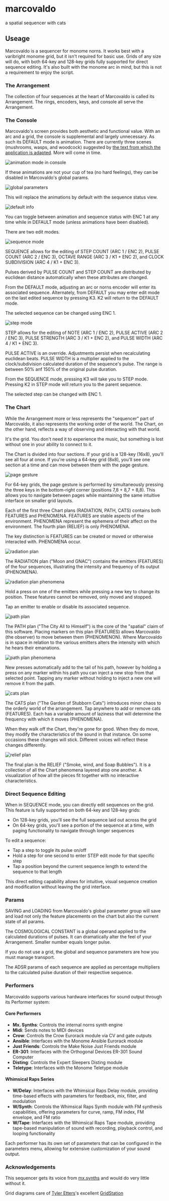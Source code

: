 # marcovaldo
a spatial sequencer with cats

## Useage
Marcovaldo is a sequencer for monome norns. It works best with a varibright monome grid, but it isn't required for basic use. Grids of any size will do, with both 64-key and 128-key grids fully supported for direct sequence editing. It's also built with the monome arc in mind, but this is not a requirement to enjoy the script.

### The Arrangement
The collection of four sequences at the heart of Marcovaldo is called its Arrangement. The rings, encoders, keys, and console all serve the Arrangement.

### The Console
Marcovaldo's screen provides both aesthetic and functional value. With an arc and a grid, the console is supplemental and largely unnecessary. As such its DEFAULT mode is animation. There are currently three scenes (mushrooms, wasps, and woodcock) suggested by [the text from which the application is adapted](https://en.wikipedia.org/wiki/Marcovaldo). More will come in time.

![animation mode in console](./assets/images/documentation/animation.png)

If these animations are not your cup of tea (no hard feelings), they can be disabled in Marcovaldo's global params.

![global parameters](./assets/images/documentation/globals.png)

This will replace the animations by default with the sequence status view.

![default info](./assets/images/documentation/info.png)

You can toggle between animation and sequence status with ENC 1 at any time while in DEFAULT mode (unless animations have been disabled).

There are two edit modes.

![sequence mode](./assets/images/documentation/sequence.png)

SEQUENCE allows for the editing of STEP COUNT (ARC 1 / ENC 2), PULSE COUNT (ARC 2 / ENC 3), OCTAVE RANGE (ARC 3 / K1 + ENC 2), and CLOCK SUBDIVISION (ARC 4 / K1 + ENC 3).

Pulses derived by PULSE COUNT and STEP COUNT are distributed by euclidean distance automatically when these attributes are changed.

From the DEFAULT mode, adjusting an arc or norns encoder will enter its associated sequence. Alternately, from DEFAULT you may enter edit mode on the last edited sequence by pressing K3. K2 will return to the DEFAULT mode.

The selected sequence can be changed using ENC 1.

![step mode](./assets/images/documentation/step.png)

STEP allows for the editing of NOTE (ARC 1 / ENC 2), PULSE ACTIVE (ARC 2 / ENC 3), PULSE STRENGTH (ARC 3 / K1 + ENC 2), and PULSE WIDTH (ARC 4 / K1 + ENC 3).

PULSE ACTIVE is an override. Adjustments persist when recalculating euclidean beats. PULSE WIDTH is a multiplier applied to the clock/subdivision calculated duration of the sequence's pulse. The range is between 50% anf 150% of the original pulse duration.

From the SEQUENCE mode, pressing K3 will take you to STEP mode. Pressing K2 in STEP mode will return you to the parent sequence.

The selected step can be changed with ENC 1.

### The Chart

While the Arrangement more or less represents the "sequencer" part of Marcovaldo, it also represents the working order of the world. The Chart, on the other hand, reflects a way of observing and interacting with that world.

It's the grid. You don't need it to experience the music, but something is lost without one in your ability to connect to it.

The Chart is divided into four sections. If your grid is a 128-key (16x8), you'll see all four at once. If you're using a 64-key grid (8x8), you'll see one section at a time and can move between them with the page gesture.

![page gesture](./assets/images/documentation/turn_page.png)

For 64-key grids, the page gesture is performed by simultaneously pressing the three keys in the bottom-right corner (positions 7,8 + 8,7 + 8,8). This allows you to navigate between pages while maintaining the same intuitive interface on smaller grid layouts.

Each of the first three Chart plans (RADIATION, PATH, CATS) contains both FEATURES and PHENOMENA. FEATURES are stable aspects of the environment. PHENOMENA represent the ephemera of their affect on the environment. The fourth plan (RELIEF) is only PHENOMENA.

The key distinction is FEATURES can be created or moved or otherwise interacted with. PHENOMENA occur.

![radiation plan](./assets/images/documentation/radiation.png)

The RADIATION plan ("Moon and GNAC") contains the emitters (FEATURES) of the four sequences, illustrating the intensity and frequency of its output (PHENOMENA).

![radiation plan phenomena](./assets/images/documentation/radiation_phenomena.png)

Hold a press on one of the emitters while pressing a new key to change its position. These features cannot be removed, only moved and stopped.

Tap an emitter to enable or disable its associated sequence.

![path plan](./assets/images/documentation/path.png)

The PATH plan ("The City All to Himself") is the core of the "spatial" claim of this software. Placing markers on this plan (FEATURES) allows Marcovaldo (the observer) to move between them (PHENOMENON). Where Marcovaldo is in space in relation to the various emitters alters the intensity with which he hears their emanations.

![path plan phenomena](./assets/images/documentation/path_phenomena.png)

New presses automatically add to the tail of his path, however by holding a press on any marker within his path you can inject a new stop from that selected point. Tapping any marker without holding to inject a new one will remove it from the path.

![cats plan](./assets/images/documentation/cats.png)

The CATS plan ("The Garden of Stubborn Cats") introduces minor chaos to the orderly world of the arrangement. Tap anywhere to add or remove cats (FEATURES). Each has a variable amount of laziness that will determine the frequency with which it moves (PHENOMENA).

When they walk off the Chart, they're gone for good. When they do move, they modify the characteristics of the sound in that instance. On some occasions these changes will stick. Different voices will reflect these changes differently.

![relief plan](./assets//images/documentation/relief.png)

The final plan is the RELIEF ("Smoke, wind, and Soap Bubbles"). It is a collection of all the Chart phenomena layered atop one another. A visualization of how all the pieces fit together with no interactive characteristics.

### Direct Sequence Editing

When in SEQUENCE mode, you can directly edit sequences on the grid. This feature is fully supported on both 64-key and 128-key grids:

- On 128-key grids, you'll see the full sequence laid out across the grid
- On 64-key grids, you'll see a portion of the sequence at a time, with paging functionality to navigate through longer sequences

To edit a sequence:
- Tap a step to toggle its pulse on/off
- Hold a step for one second to enter STEP edit mode for that specific step
- Tap a position beyond the current sequence length to extend the sequence to that length

This direct editing capability allows for intuitive, visual sequence creation and modification without leaving the grid interface.

### Params
SAVING and LOADING from Marcovaldo's global parameter group will save and load not only the feature placements on the chart but also the current state of all params.

The COSMOLOGICAL CONSTANT is a global operand applied to the calculated durations of pulses. It can dramatically alter the feel of your Arrangement. Smaller number equals longer pulse.

If you do not use a grid, the global and sequence parameters are how you must manage transport.

The ADSR params of each sequence are applied as percentage multipliers to the calculated pulse duration of their respective sequence.

### Performers

Marcovaldo supports various hardware interfaces for sound output through its Performer system:

#### Core Performers
- **Mx. Synths**: Controls the internal norns synth engine
- **Midi**: Sends notes to MIDI devices
- **Crow**: Controls the Crow Eurorack module via CV and gate outputs
- **Ansible**: Interfaces with the Monome Ansible Eurorack module
- **Just Friends**: Controls the Make Noise Just Friends module
- **ER-301**: Interfaces with the Orthogonal Devices ER-301 Sound Computer
- **Disting**: Controls the Expert Sleepers Disting module
- **Teletype**: Interfaces with the Monome Teletype module

#### Whimsical Raps Series
- **W/Delay**: Interfaces with the Whimsical Raps Delay module, providing time-based effects with parameters for feedback, mix, filter, and modulation
- **W/Synth**: Controls the Whimsical Raps Synth module with FM synthesis capabilities, offering parameters for curve, ramp, FM index, FM envelope, and FM ratio
- **W/Tape**: Interfaces with the Whimsical Raps Tape module, providing tape-based manipulation of sound with recording, playback control, and looping functionality

Each performer has its own set of parameters that can be configured in the parameters menu, allowing for extensive customization of your sound output.

### Acknowledgements 
This sequencer gets its voice from [mx.synths](https://github.com/schollz/mx.synths) and would do very little without it.

Grid diagrams care of [Tyler Etters](https://nor.the-rn.info/about)'s excellent [GridStation](https://tyleretters.github.io/GridStation/)
